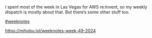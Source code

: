 I spent most of the week in Las Vegas for AWS re:Invent, so my weekly dispatch is mostly about that. But there’s some other stuff too.

[\#<span>weeknotes</span>](https://social.lol/tags/weeknotes)

[<span class="invisible">https://</span><span class="ellipsis">mihobu.lol/weeknotes-week-49-2</span><span class="invisible">024</span>](https://mihobu.lol/weeknotes-week-49-2024)